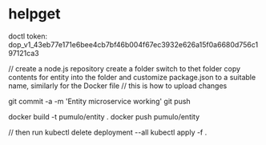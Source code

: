 # helpget

doctl token:
dop_v1_43eb77e171e6bee4cb7bf46b004f67ec3932e626a15f0a6680d756c197121ca3

// create a node.js repository
create a folder
switch to thet folder
copy contents for entity into the folder and customize package.json to a suitable name, similarly for the Docker file
// this is how to upload changes

git commit -a -m 'Entity microservice working'
git push

docker build -t pumulo/entity .
docker push pumulo/entity

// then run 
kubectl delete deployment --all
kubectl apply -f .
